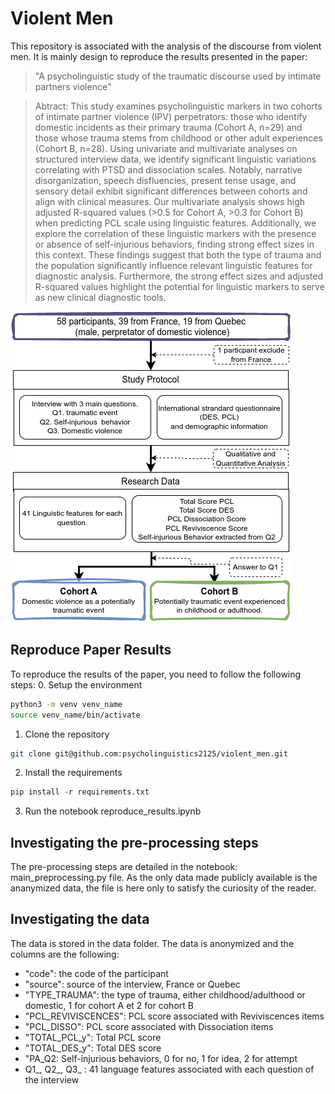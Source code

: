 # Violent Men
This repository is associated with the analysis of the discourse from violent men. It is mainly design to reproduce the results presented in the paper: 
> "A psycholinguistic study of the traumatic discourse used by intimate partners violence"

>Abtract: This study examines psycholinguistic markers in two cohorts of intimate partner violence (IPV) perpetrators: those who identify domestic incidents as their primary trauma (Cohort A, n=29) and those whose trauma stems from childhood or other adult experiences (Cohort B, n=28). Using univariate and multivariate analyses on structured interview data, we identify significant linguistic variations correlating with PTSD and dissociation scales. Notably, narrative disorganization, speech disfluencies, present tense usage, and sensory detail exhibit significant differences between cohorts and align with clinical measures. Our multivariate analysis shows high adjusted R-squared values (>0.5 for Cohort A, >0.3 for Cohort B) when predicting PCL scale using linguistic features. Additionally, we explore the correlation of these linguistic markers with the presence or absence of self-injurious behaviors, finding strong effect sizes in this context. These findings suggest that both the type of trauma and the population significantly influence relevant linguistic features for diagnostic analysis. Furthermore, the strong effect sizes and adjusted R-squared values highlight the potential for linguistic markers to serve as new clinical diagnostic tools.

![Figure 1. Flowchart of Study Protocol and Data Analysis](data/flowchart.png)


## Reproduce Paper Results
To reproduce the results of the paper, you need to follow the following steps:
0. Setup the environment
```bash
python3 -m venv venv_name
source venv_name/bin/activate
```

1. Clone the repository
```bash
git clone git@github.com:psycholinguistics2125/violent_men.git
```

2. Install the requirements
```python
pip install -r requirements.txt
```

3. Run the notebook reproduce_results.ipynb


## Investigating the pre-processing steps

The pre-processing steps are detailed in the notebook: main_preprocessing.py file. As the only data made publicly available is the ananymized data, the file is here only to satisfy the curiosity of the reader.

## Investigating the data

The data is stored in the data folder. The data is anonymized and the columns are the following:
- "code": the code of the participant
- "source": source of the interview, France or Quebec
- "TYPE_TRAUMA": the type of trauma, either childhood/adulthood or domestic, 1 for cohort A et 2 for cohort B
- "PCL_REVIVISCENCES": PCL score associated with Reviviscences items
- "PCL_DISSO": PCL score associated with Dissociation items
- "TOTAL_PCL_y": Total PCL score
- "TOTAL_DES_y": Total DES score
- "PA_Q2: Self-injurious behaviors,  0 for no, 1 for idea, 2 for attempt
- Q1_, Q2_, Q3_ : 41 language features associated with each question of the interview






